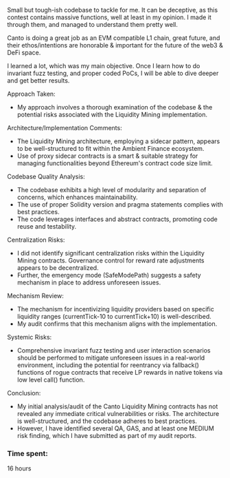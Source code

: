 Small but tough-ish codebase to tackle for me. It can be deceptive, as this contest contains massive functions, well at least in my opinion. I made it through them, and managed to understand them pretty well.

Canto is doing a great job as an EVM compatible L1 chain, great future, and their ethos/intentions are honorable & important for the future of the web3 & DeFi space.

I learned a lot, which was my main objective. Once I learn how to do invariant fuzz testing, and proper coded PoCs, I will be able to dive deeper and get better results.

Approach Taken:
- My approach involves a thorough examination of the codebase & the potential risks associated with the Liquidity Mining implementation.

Architecture/Implementation Comments:
- The Liquidity Mining architecture, employing a sidecar pattern, appears to be well-structured to fit within the Ambient Finance ecosystem.
- Use of proxy sidecar contracts is a smart & suitable strategy for managing functionalities beyond Ethereum's contract code size limit.

Codebase Quality Analysis:
- The codebase exhibits a high level of modularity and separation of concerns, which enhances maintainability.
- The use of proper Solidity version and pragma statements complies with best practices.
- The code leverages interfaces and abstract contracts, promoting code reuse and testability.

Centralization Risks:
- I did not identify significant centralization risks within the Liquidity Mining contracts. Governance control for reward rate adjustments appears to be decentralized.
- Further, the emergency mode (SafeModePath) suggests a safety mechanism in place to address unforeseen issues.

Mechanism Review:
- The mechanism for incentivizing liquidity providers based on specific liquidity ranges (currentTick-10 to currentTick+10) is well-described.
- My audit confirms that this mechanism aligns with the implementation.

Systemic Risks:
- Comprehensive invariant fuzz testing and user interaction scenarios should be performed to mitigate unforeseen issues in a real-world environment, including the potential for reentrancy via fallback() functions of rogue contracts that receive LP rewards in native tokens via low level call() function.

Conclusion:
- My initial analysis/audit of the Canto Liquidity Mining contracts has not revealed any immediate critical vulnerabilities or risks. The architecture is well-structured, and the codebase adheres to best practices.
- However, I have identified several QA, GAS, and at least one MEDIUM risk finding, which I have submitted as part of my audit reports.


### Time spent:
16 hours